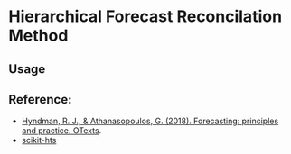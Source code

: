 # Hierarchical Forecast Reconcilation Method 

## Usage

## Reference:
* [Hyndman, R. J., & Athanasopoulos, G. (2018). Forecasting: principles and practice. OTexts](https://otexts.com/fpp2/).
* [scikit-hts](https://github.com/jingw2/scikit-hts/blob/master/hts/functions.py)

